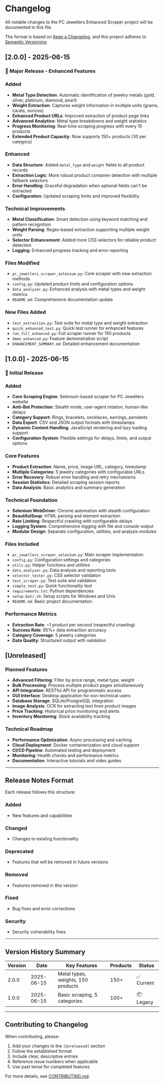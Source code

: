 # Changelog

All notable changes to the PC Jewellers Enhanced Scraper project will be documented in this file.

The format is based on [Keep a Changelog](https://keepachangelog.com/en/1.0.0/),
and this project adheres to [Semantic Versioning](https://semver.org/spec/v2.0.0.html).

## [2.0.0] - 2025-06-15

### 🎉 Major Release - Enhanced Features

### Added

- **Metal Type Detection**: Automatic identification of jewelry metals (gold, silver, platinum, diamond, pearl)
- **Weight Extraction**: Captures weight information in multiple units (grams, carats, ounces)
- **Enhanced Product URLs**: Improved extraction of product page links
- **Advanced Analytics**: Metal type breakdowns and weight statistics
- **Progress Monitoring**: Real-time scraping progress with every 10 products
- **Extended Product Capacity**: Now supports 150+ products (30 per category)

### Enhanced

- **Data Structure**: Added `metal_type` and `weight` fields to all product records
- **Extraction Logic**: More robust product container detection with multiple fallback selectors
- **Error Handling**: Graceful degradation when optional fields can't be extracted
- **Configuration**: Updated scraping limits and improved flexibility

### Technical Improvements

- **Metal Classification**: Smart detection using keyword matching and pattern recognition
- **Weight Parsing**: Regex-based extraction supporting multiple weight units
- **Selector Enhancement**: Added more CSS selectors for reliable product detection
- **Logging**: Enhanced progress tracking and error reporting

### Files Modified

- `pc_jewellers_scraper_selenium.py`: Core scraper with new extraction methods
- `config.py`: Updated product limits and configuration options
- `data_analyzer.py`: Enhanced analysis with metal types and weight metrics
- `README.md`: Comprehensive documentation update

### New Files Added

- `test_extraction.py`: Test suite for metal type and weight extraction
- `quick_enhanced_test.py`: Quick test runner for enhanced features
- `run_full_enhanced.py`: Full scraper runner for 150 products
- `demo_enhanced.py`: Feature demonstration script
- `ENHANCEMENT_SUMMARY.md`: Detailed enhancement documentation

## [1.0.0] - 2025-06-15

### 🚀 Initial Release

### Added

- **Core Scraping Engine**: Selenium-based scraper for PC Jewellers website
- **Anti-Bot Protection**: Stealth mode, user-agent rotation, human-like delays
- **Category Support**: Rings, bracelets, necklaces, earrings, pendants
- **Data Export**: CSV and JSON output formats with timestamps
- **Dynamic Content Handling**: JavaScript rendering and lazy loading support
- **Configuration System**: Flexible settings for delays, limits, and output options

### Core Features

- **Product Extraction**: Name, price, image URL, category, timestamp
- **Multiple Categories**: 5 jewelry categories with configurable URLs
- **Error Recovery**: Robust error handling and retry mechanisms
- **Session Statistics**: Detailed scraping session reports
- **Data Analysis**: Basic analytics and summary generation

### Technical Foundation

- **Selenium WebDriver**: Chrome automation with stealth configuration
- **BeautifulSoup**: HTML parsing and element extraction
- **Rate Limiting**: Respectful crawling with configurable delays
- **Logging System**: Comprehensive logging with file and console output
- **Modular Design**: Separate configuration, utilities, and analysis modules

### Files Included

- `pc_jewellers_scraper_selenium.py`: Main scraper implementation
- `config.py`: Configuration settings and categories
- `utils.py`: Helper functions and utilities
- `data_analyzer.py`: Data analysis and reporting tools
- `selector_tester.py`: CSS selector validation
- `test_scraper.py`: Test suite and validation
- `simple_test.py`: Quick functionality test
- `requirements.txt`: Python dependencies
- `setup.bat/.sh`: Setup scripts for Windows and Unix
- `README.md`: Basic project documentation

### Performance Metrics

- **Extraction Rate**: ~1 product per second (respectful crawling)
- **Success Rate**: 95%+ data extraction accuracy
- **Category Coverage**: 5 jewelry categories
- **Data Quality**: Structured output with validation

## [Unreleased]

### Planned Features

- **Advanced Filtering**: Filter by price range, metal type, weight
- **Bulk Processing**: Process multiple product pages simultaneously
- **API Integration**: RESTful API for programmatic access
- **GUI Interface**: Desktop application for non-technical users
- **Database Storage**: SQLite/PostgreSQL integration
- **Image Analysis**: OCR for extracting text from product images
- **Price Tracking**: Historical price monitoring and alerts
- **Inventory Monitoring**: Stock availability tracking

### Technical Roadmap

- **Performance Optimization**: Async processing and caching
- **Cloud Deployment**: Docker containerization and cloud support
- **CI/CD Pipeline**: Automated testing and deployment
- **Monitoring**: Health checks and performance metrics
- **Documentation**: Interactive tutorials and video guides

---

## Release Notes Format

Each release follows this structure:

### Added

- New features and capabilities

### Changed

- Changes to existing functionality

### Deprecated

- Features that will be removed in future versions

### Removed

- Features removed in this version

### Fixed

- Bug fixes and error corrections

### Security

- Security vulnerability fixes

---

## Version History Summary

| Version | Date       | Key Features                       | Products | Status     |
| ------- | ---------- | ---------------------------------- | -------- | ---------- |
| 2.0.0   | 2025-06-15 | Metal types, weights, 150 products | 150+     | ✅ Current |
| 1.0.0   | 2025-06-15 | Basic scraping, 5 categories       | 100+     | 📦 Legacy  |

---

## Contributing to Changelog

When contributing, please:

1. Add your changes to the `[Unreleased]` section
2. Follow the established format
3. Include clear, descriptive entries
4. Reference issue numbers when applicable
5. Use past tense for completed features

For more details, see [CONTRIBUTING.md](CONTRIBUTING.md).
